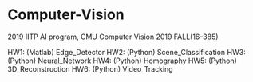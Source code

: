 # Computer-Vision
2019 IITP AI program, CMU Computer Vision 2019 FALL(16-385)

HW1: (Matlab) Edge_Detector
HW2: (Python) Scene_Classification
HW3: (Python) Neural_Network
HW4: (Python) Homography
HW5: (Python) 3D_Reconstruction
HW6: (Python) Video_Tracking
